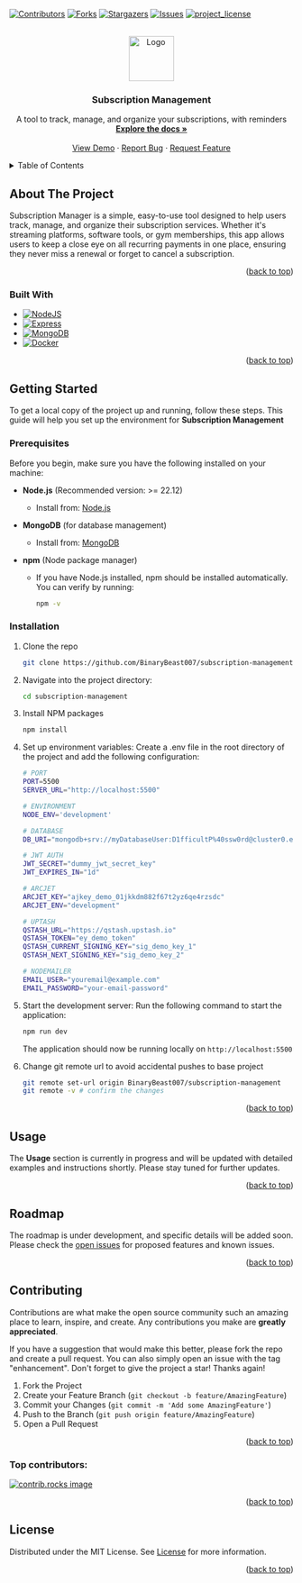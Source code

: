 <a id="readme-top"></a>

<!-- PROJECT SHIELDS -->

[![Contributors][contributors-shield]][contributors-url]
[![Forks][forks-shield]][forks-url]
[![Stargazers][stars-shield]][stars-url]
[![Issues][issues-shield]][issues-url]
[![project_license][license-shield]][license-url]

<!-- PROJECT LOGO -->
<br />
<div align="center">
  <a href="https://github.com/BinaryBeast007/subscription-management">
    <img src="https://img.icons8.com/fluency/96/subscription.png" alt="Logo" width="80" height="80">
  </a>

<h3 align="center">Subscription Management</h3>

  <p align="center">
    A tool to track, manage, and organize your subscriptions, with reminders
    <br />
    <a href="https://github.com/BinaryBeast007/subscription-management"><strong>Explore the docs »</strong></a>
    <br />
    <br />
    <a href="https://github.com/BinaryBeast007/subscription-management">View Demo</a>
    &middot;
    <a href="https://github.com/BinaryBeast007/subscription-management/issues/new?labels=bug&template=bug-report---.md">Report Bug</a>
    &middot;
    <a href="https://github.com/BinaryBeast007/subscription-management/issues/new?labels=enhancement&template=feature-request---.md">Request Feature</a>
  </p>
</div>

<!-- TABLE OF CONTENTS -->
<details>
  <summary>Table of Contents</summary>
  <ol>
    <li>
      <a href="#about-the-project">About The Project</a>
      <ul>
        <li><a href="#built-with">Built With</a></li>
      </ul>
    </li>
    <li>
      <a href="#getting-started">Getting Started</a>
      <ul>
        <li><a href="#prerequisites">Prerequisites</a></li>
        <li><a href="#installation">Installation</a></li>
      </ul>
    </li>
    <li><a href="#usage">Usage</a></li>
    <li><a href="#roadmap">Roadmap</a></li>
    <li><a href="#contributing">Contributing</a></li>
    <li><a href="#license">License</a></li>
  </ol>
</details>

<!-- ABOUT THE PROJECT -->

## About The Project

<!-- [![Product Name Screen Shot][product-screenshot]](https://example.com) -->

Subscription Manager is a simple, easy-to-use tool designed to help users track, manage, and organize their subscription services. Whether it's streaming platforms, software tools, or gym memberships, this app allows users to keep a close eye on all recurring payments in one place, ensuring they never miss a renewal or forget to cancel a subscription.

<p align="right">(<a href="#readme-top">back to top</a>)</p>

### Built With

- [![NodeJS][NodeJS]][NodeJS-url]
- [![Express][Express]][Express-url]
- [![MongoDB][MongoDB]][MongoDB-url]
- [![Docker][Docker]][Docker-url]

<p align="right">(<a href="#readme-top">back to top</a>)</p>

<!-- GETTING STARTED -->

## Getting Started

To get a local copy of the project up and running, follow these steps. This guide will help you set up the environment for **Subscription Management**

### Prerequisites

Before you begin, make sure you have the following installed on your machine:

- **Node.js** (Recommended version: >= 22.12)

  - Install from: [Node.js][NodeJS-url]

- **MongoDB** (for database management)

  - Install from: [MongoDB][MongoDB-url]

- **npm** (Node package manager)

  - If you have Node.js installed, npm should be installed automatically. You can verify by running:
    ```bash
    npm -v
    ```

### Installation

1. Clone the repo
   ```sh
   git clone https://github.com/BinaryBeast007/subscription-management.git
   ```
2. Navigate into the project directory:
   ```sh
   cd subscription-management
   ```
3. Install NPM packages
   ```sh
   npm install
   ```
4. Set up environment variables: Create a .env file in the root directory of the project and add the following configuration:

   ```sh
   # PORT
   PORT=5500
   SERVER_URL="http://localhost:5500"

   # ENVIRONMENT
   NODE_ENV='development'

   # DATABASE
   DB_URI="mongodb+srv://myDatabaseUser:D1fficultP%40ssw0rd@cluster0.example.mongodb.net/?retryWrites=true&w=majority"

   # JWT AUTH
   JWT_SECRET="dummy_jwt_secret_key"
   JWT_EXPIRES_IN="1d"

   # ARCJET
   ARCJET_KEY="ajkey_demo_01jkkdm882f67t2yz6qe4rzsdc"
   ARCJET_ENV="development"

   # UPTASH
   QSTASH_URL="https://qstash.upstash.io"
   QSTASH_TOKEN="ey_demo_token"
   QSTASH_CURRENT_SIGNING_KEY="sig_demo_key_1"
   QSTASH_NEXT_SIGNING_KEY="sig_demo_key_2"

   # NODEMAILER
   EMAIL_USER="youremail@example.com"
   EMAIL_PASSWORD="your-email-password"
   ```

5. Start the development server: Run the following command to start the application:
   ```sh
   npm run dev
   ```
   The application should now be running locally on `http://localhost:5500`
6. Change git remote url to avoid accidental pushes to base project
   ```sh
   git remote set-url origin BinaryBeast007/subscription-management
   git remote -v # confirm the changes
   ```

<p align="right">(<a href="#readme-top">back to top</a>)</p>

<!-- USAGE EXAMPLES -->

## Usage

The **Usage** section is currently in progress and will be updated with detailed examples and instructions shortly. Please stay tuned for further updates.

<p align="right">(<a href="#readme-top">back to top</a>)</p>

<!-- ROADMAP -->

## Roadmap

The roadmap is under development, and specific details will be added soon. Please check the [open issues](https://github.com/BinaryBeast007/subscription-management/issues) for proposed features and known issues.

<p align="right">(<a href="#readme-top">back to top</a>)</p>

<!-- CONTRIBUTING -->

## Contributing

Contributions are what make the open source community such an amazing place to learn, inspire, and create. Any contributions you make are **greatly appreciated**.

If you have a suggestion that would make this better, please fork the repo and create a pull request. You can also simply open an issue with the tag "enhancement".
Don't forget to give the project a star! Thanks again!

1. Fork the Project
2. Create your Feature Branch (`git checkout -b feature/AmazingFeature`)
3. Commit your Changes (`git commit -m 'Add some AmazingFeature'`)
4. Push to the Branch (`git push origin feature/AmazingFeature`)
5. Open a Pull Request

<p align="right">(<a href="#readme-top">back to top</a>)</p>

### Top contributors:

<a href="https://github.com/BinaryBeast007/subscription-management/graphs/contributors">
  <img src="https://contrib.rocks/image?repo=BinaryBeast007/subscription-management" alt="contrib.rocks image" />
</a>

<p align="right">(<a href="#readme-top">back to top</a>)</p>

<!-- LICENSE -->

## License

Distributed under the MIT License. See [License][License-url] for more information.

<p align="right">(<a href="#readme-top">back to top</a>)</p>

<!-- MARKDOWN LINKS & IMAGES -->
<!-- https://www.markdownguide.org/basic-syntax/#reference-style-links -->

[contributors-shield]: https://img.shields.io/github/contributors/BinaryBeast007/subscription-management.svg?style=for-the-badge
[contributors-url]: https://github.com/BinaryBeast007/subscription-management/graphs/contributors
[forks-shield]: https://img.shields.io/github/forks/BinaryBeast007/subscription-management.svg?style=for-the-badge
[forks-url]: https://github.com/BinaryBeast007/subscription-management/network/members
[stars-shield]: https://img.shields.io/github/stars/BinaryBeast007/subscription-management.svg?style=for-the-badge
[stars-url]: https://github.com/BinaryBeast007/subscription-management/stargazers
[issues-shield]: https://img.shields.io/github/issues/BinaryBeast007/subscription-management.svg?style=for-the-badge
[issues-url]: https://github.com/BinaryBeast007/subscription-management/issues
[license-shield]: https://img.shields.io/github/license/BinaryBeast007/subscription-management.svg?style=for-the-badge
[license-url]: https://github.com/BinaryBeast007/subscription-management/blob/main/LICENSE
[product-screenshot]: images/screenshot.png
[NodeJS-url]: https://nodejs.org/
[NodeJS]: https://img.shields.io/badge/node.js-6DA55F?style=for-the-badge&logo=node.js&logoColor=white
[Express-url]: https://expressjs.com/
[Express]: https://img.shields.io/badge/express-%23E0234E.svg?style=for-the-badge&logo=express&logoColor=white
[MongoDB-url]: https://www.mongodb.com/
[MongoDB]: https://img.shields.io/badge/mongodb-%23316192.svg?style=for-the-badge&logo=mongodb&logoColor=white
[Docker-url]: https://www.docker.com/
[Docker]: https://img.shields.io/badge/docker-%230db7ed.svg?style=for-the-badge&logo=docker&logoColor=white
[License-url]: https://github.com/BinaryBeast007/subscription-management/blob/main/LICENSE
